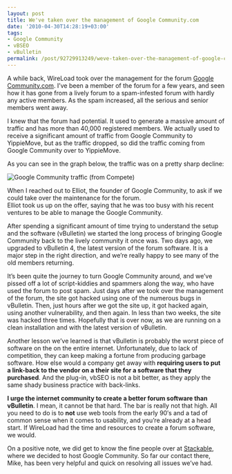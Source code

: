 ```yaml
---
layout: post
title: We've taken over the management of Google Community.com
date: '2010-04-30T14:28:19+03:00'
tags:
- Google Community
- vBSEO
- vBulletin
permalink: /post/92729913249/weve-taken-over-the-management-of-google-community-com
---
```

A while back, WireLoad took over the management for the forum [Google Community.com](http://www.googlecommunity.com). I’ve been a member of the forum for a few years, and seen how it has gone from a lively forum to a spam-infested forum with hardly any active members. As the spam increased, all the serious and senior members went away.

I knew that the forum had potential. It used to generate a massive amount of traffic and has more than 40,000 registered members. We actually used to receive a significant amount of traffic from Google Community to YippieMove, but as the traffic dropped, so did the traffic coming from Google Community over to YippieMove.  
  
As you can see in the graph below, the traffic was on a pretty sharp decline:

![Google Community traffic (from Compete)](http://grapher.compete.com/googlecommunity.com_uv_460.png "Google Community traffic (from Compete)")

When I reached out to Elliot, the founder of Google Community, to ask if we could take over the maintenance for the forum.  
Elliot took us up on the offer, saying that he was too busy with his recent ventures to be able to manage the Google Community.

After spending a significant amount of time trying to understand the setup and the software (vBulletin) we started the long process of bringing Google Community back to the lively community it once was. Two days ago, we upgraded to vBulletin 4, the latest version of the forum software. It is a major step in the right direction, and we’re really happy to see many of the old members returning.

It’s been quite the journey to turn Google Community around, and we’ve pissed off a lot of script-kiddies and spammers along the way, who have used the forum to post spam. Just days after we took over the management of the forum, the site got hacked using one of the numerous bugs in vBulletin. Then, just hours after we got the site up, it got hacked again, using another vulnerability, and then again. In less than two weeks, the site was hacked three times. Hopefully that is over now, as we are running on a clean installation and with the latest version of vBulletin.

Another lesson we’ve learned is that vBulletin is probably the worst piece of software on the on the entire internet. Unfortunately, due to lack of competition, they can keep making a fortune from producing garbage software. How else would a company get away with **requiring users to put a link-back to the vendor on a their site for a software that they purchased**. And the plug-in, vbSEO is not a bit better, as they apply the same shady business practice with back-links.

**I urge the internet community to create a better forum software than vBulletin**. I mean, it cannot be that hard. The bar is really not that high. All you need to do is to **not** use web tools from the early 90′s and a tad of common sense when it comes to usability, and you’re already at a head start. If WireLoad had the time and resources to create a forum software, we would.

On a positive note, we did get to know the fine people over at [Stackable](http://www.stackable.com), where we decided to host Google Community. So far our contact there, Mike, has been very helpful and quick on resolving all issues we’ve had.
